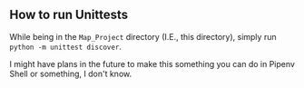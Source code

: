 ## How to run Unittests

While being in the `Map_Project` directory (I.E., this directory), simply run `python -m unittest discover`.

I might have plans in the future to make this something you can do in Pipenv Shell or something, I don't know.